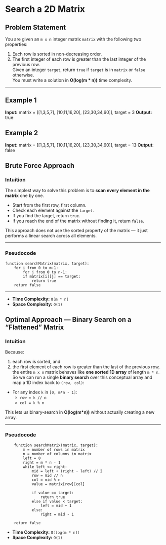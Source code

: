 # Search a 2D Matrix
## Problem Statement

You are given an `m x n` integer matrix `matrix` with the following two properties:
1. Each row is sorted in non-decreasing order.  
2. The first integer of each row is greater than the last integer of the previous row.  
Given an integer `target`, return `true` if `target` is in `matrix` or `false` otherwise.  
You must write a solution in **O(log(m * n))** time complexity.
---
## Example 1
**Input:** matrix = [[1,3,5,7], [10,11,16,20], [23,30,34,60]], target = 3
**Output:** true

## Example 2
**Input:** matrix = [[1,3,5,7], [10,11,16,20], [23,30,34,60]], target = 13
**Output:** false

## Brute Force Approach

### Intuition
The simplest way to solve this problem is to **scan every element in the matrix** one by one.  
- Start from the first row, first column.  
- Check each element against the `target`.  
- If you find the target, return `true`.  
- If you reach the end of the matrix without finding it, return `false`.  

This approach does not use the sorted property of the matrix — it just performs a linear search across all elements.

---

### Pseudocode
```
function searchMatrix(matrix, target):
    for i from 0 to m-1:
        for j from 0 to n-1:
        if matrix[i][j] == target:
            return true
    return false
```


---

- **Time Complexity:** `O(m * n)`
- **Space Complexity:** `O(1)`

## Optimal Approach — Binary Search on a “Flattened” Matrix

### Intuition
Because:
1) each row is sorted, and  
2) the first element of each row is greater than the last of the previous row,  
the entire `m x n` matrix behaves like **one sorted 1D array** of length `m * n`.  
So we can run a single **binary search** over this conceptual array and map a 1D index back to `(row, col)`:

- For any index `k` in `[0, m*n - 1]`:
  - `row = k // n`
  - `col = k % n`

This lets us binary-search in **O(log(m*n))** without actually creating a new array.

---

### Pseudocode
```
    function searchMatrix(matrix, target):
        m = number of rows in matrix
        n = number of columns in matrix
        left = 0
        right = m * n - 1
        while left <= right:
            mid = left + (right - left) // 2
            row = mid // n
            col = mid % n
            value = matrix[row][col]

            if value == target:
                return true
            else if value < target:
                left = mid + 1
            else:
                right = mid - 1

    return false
```
- **Time Complexity:** `O(log(m * n))`
- **Space Complexity:** `O(1)`



